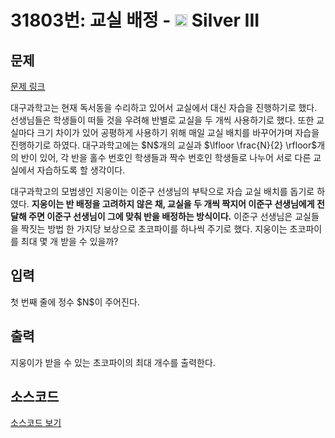 # 31803번: 교실 배정 - <img src="https://static.solved.ac/tier_small/8.svg" style="height:20px" /> Silver III

<!-- performance -->

<!-- 문제 제출 후 깃허브에 푸시를 했을 때 제출한 코드의 성능이 입력될 공간입니다.-->

<!-- end -->

## 문제

[문제 링크](https://boj.kr/31803)


<p>대구과학고는 현재 독서동을 수리하고 있어서 교실에서 대신 자습을 진행하기로 했다. 선생님들은 학생들이 떠들 것을 우려해 반별로 교실을 두 개씩 사용하기로 했다. 또한 교실마다 크기 차이가 있어 공평하게 사용하기 위해 매일 교실 배치를 바꾸어가며 자습을 진행하기로 하였다. 대구과학고에는 $N$개의 교실과 $\lfloor \frac{N}{2} \rfloor$개의 반이 있어, 각 반을 홀수 번호인 학생들과 짝수 번호인 학생들로 나누어 서로 다른 교실에서 자습하도록 할 생각이다.</p>

<p>대구과학고의 모범생인 지웅이는 이준구 선생님의 부탁으로 자습 교실 배치를 돕기로 하였다. <strong>지웅이는 반 배정을 고려하지 않은 채, 교실을 두 개씩 짝지어 이준구 선생님에게 전달해 주면 이준구 선생님이 그에 맞춰 반을 배정하는 방식이다.</strong> 이준구 선생님은 교실들을 짝짓는 방법 한 가지당 보상으로 초코파이를 하나씩 주기로 했다. 지웅이는 초코파이를 최대 몇 개 받을 수 있을까?</p>



## 입력


<p>첫 번째 줄에 정수 $N$이 주어진다.</p>



## 출력


<p>지웅이가 받을 수 있는 초코파이의 최대 개수를 출력한다.</p>



## 소스코드

[소스코드 보기](교실%20배정.cpp)